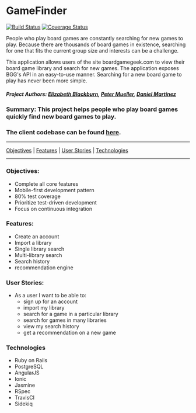 # GameFinder

[![Build Status](https://travis-ci.org/cbus-sea-lions-2015/GameFinder.svg?branch=master)](https://travis-ci.org/cbus-sea-lions-2015/GameFinder)
[![Coverage Status](https://coveralls.io/repos/cbus-sea-lions-2015/GameFinder/badge.svg)](https://coveralls.io/r/cbus-sea-lions-2015/GameFinder)

People who play board games are constantly searching for new games to play. Because there are thousands of board games in existence, searching for one that fits the current group size and interests can be a challenge.

This application allows users of the site boardgamegeek.com to view their board game library and search for new games. The application exposes BGG's API in an easy-to-use manner. Searching for a new board game to play has never been more simple.

##### Project Authors: [Elizabeth Blackburn](http://github.com/cbelizabeth), [Peter Mueller](http://github.com/felix-starman), [Daniel Martinez](http://github.com/mdmartinez)

### Summary: This project helps people who play board games quickly find new board games to play.

### The client codebase can be found [here](https://github.com/cbus-sea-lions-2015/GameFinder-Client).
---

[Objectives](#objectives) | [Features](#features) | [User Stories](#user_stories) | [Technologies](#technologies)

---

### <a name="objectives"></a>Objectives:
  - Complete all core features
  - Mobile-first development pattern
  - 80% test coverage
  - Prioritize test-driven development
  - Focus on continuous integration

### <a name="features"></a>Features:
  - Create an account
  - Import a library
  - Single library search
  - Multi-library search
  - Search history
  - recommendation engine

### <a name="user_stories"></a>User Stories:
  - As a user I want to be able to:
    - sign up for an account
    - import my library
    - search for a game in a particular library
    - search for games in many libraries
    - view my search history
    - get a recommendation on a new game

### <a name="technologies"></a>Technologies
  - Ruby on Rails
  - PostgreSQL
  - AngularJS
  - Ionic
  - Jasmine
  - RSpec
  - TravisCI
  - Sidekiq
